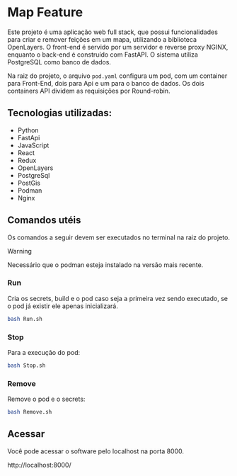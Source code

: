 # Map Feature

Este projeto é uma aplicação web full stack, que possui funcionalidades para criar e remover feições em um mapa, utilizando a biblioteca OpenLayers. O front-end é servido por um servidor e reverse proxy NGINX, enquanto o back-end é construído com FastAPI. O sistema utiliza PostgreSQL como banco de dados.

Na raiz do projeto, o arquivo `pod.yaml` configura um pod, com um container para Front-End, dois para Api e um para o banco de dados. Os dois containers API dividem as requisições por Round-robin.

## Tecnologias utilizadas:
- Python
- FastApi
- JavaScript
- React
- Redux
- OpenLayers
- PostgreSql
- PostGis
- Podman
- Nginx

## Comandos utéis

Os comandos a seguir devem ser executados no terminal na raiz do projeto.

> [!WARNING]
> Necessário que o podman esteja instalado na versão mais recente.

### Run

Cria os secrets, build e o pod caso seja a primeira vez sendo executado, se o pod já existir ele apenas inicializará.
```bash 
bash Run.sh
```

### Stop

Para a execução do pod:
```bash
bash Stop.sh
```

### Remove

Remove o pod e o secrets:

```bash 
bash Remove.sh
```

## Acessar

Você pode acessar o software pelo localhost na porta 8000.

http://localhost:8000/
